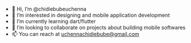 - 👋 Hi, I’m @chidiebubeuchenna
- 👀 I’m interested in designing and mobile application development
- 🌱 I’m currently learning dart/flutter
- 💞️ I’m looking to collaborate on projects about building mobile softwares
- 📫 You can reach at uchennachidiebube@gmail.com

<!---
chidiebubeuchenna/chidiebubeuchenna is a ✨ special ✨ repository because its `README.md` (this file) appears on your GitHub profile.
You can click the Preview link to take a look at your changes.
--->
